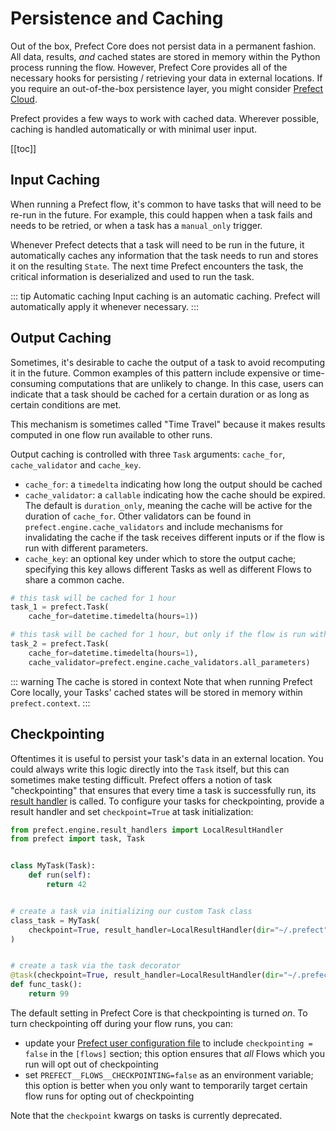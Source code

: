 # Persistence and Caching

Out of the box, Prefect Core does not persist data in a permanent fashion. All data, results, _and_ cached states are stored in memory within the
Python process running the flow. However, Prefect Core provides all of the necessary hooks for persisting / retrieving your data in external locations. If you require an out-of-the-box persistence layer, you might consider [Prefect Cloud](../../cloud/faq.html#what-is-the-difference-between-prefect-core-and-prefect-cloud).

Prefect provides a few ways to work with cached data. Wherever possible, caching is handled automatically or with minimal user input.

[[toc]]

## Input Caching

When running a Prefect flow, it's common to have tasks that will need to be re-run in the future. For example, this could happen when a task fails and needs to be retried, or when a task has a `manual_only` trigger.

Whenever Prefect detects that a task will need to be run in the future, it automatically caches any information that the task needs to run and stores it on the resulting `State`. The next time Prefect encounters the task, the critical information is deserialized and used to run the task.

::: tip Automatic caching
Input caching is an automatic caching. Prefect will automatically apply it whenever necessary.
:::

## Output Caching

Sometimes, it's desirable to cache the output of a task to avoid recomputing it in the future. Common examples of this pattern include expensive or time-consuming computations that are unlikely to change. In this case, users can indicate that a task should be cached for a certain duration or as long as certain conditions are met.

This mechanism is sometimes called "Time Travel" because it makes results computed in one flow run available to other runs.

Output caching is controlled with three `Task` arguments: `cache_for`, `cache_validator` and `cache_key`.

- `cache_for`: a `timedelta` indicating how long the output should be cached
- `cache_validator`: a `callable` indicating how the cache should be expired. The default is `duration_only`, meaning the cache will be active for the duration of `cache_for`. Other validators can be found in `prefect.engine.cache_validators` and include mechanisms for invalidating the cache if the task receives different inputs or if the flow is run with different parameters.
- `cache_key`: an optional key under which to store the output cache; specifying this key allows different Tasks as well as different Flows to share a common cache.

```python
# this task will be cached for 1 hour
task_1 = prefect.Task(
    cache_for=datetime.timedelta(hours=1))

# this task will be cached for 1 hour, but only if the flow is run with the same parameters
task_2 = prefect.Task(
    cache_for=datetime.timedelta(hours=1),
    cache_validator=prefect.engine.cache_validators.all_parameters)
```

::: warning The cache is stored in context
Note that when running Prefect Core locally, your Tasks' cached states will be stored in memory within `prefect.context`.
:::

## Checkpointing

Oftentimes it is useful to persist your task's data in an external location. You could always write this logic directly into the `Task` itself, but this can sometimes make testing difficult. Prefect offers a notion of task "checkpointing" that ensures that every time a task is successfully run, its [result handler](results.html#result-handlers) is called. To configure your tasks for checkpointing, provide a result handler and set `checkpoint=True` at task initialization:

```python
from prefect.engine.result_handlers import LocalResultHandler
from prefect import task, Task


class MyTask(Task):
    def run(self):
        return 42


# create a task via initializing our custom Task class
class_task = MyTask(
    checkpoint=True, result_handler=LocalResultHandler(dir="~/.prefect")
)


# create a task via the task decorator
@task(checkpoint=True, result_handler=LocalResultHandler(dir="~/.prefect"))
def func_task():
    return 99
```

The default setting in Prefect Core is that checkpointing is turned _on_. To turn checkpointing off during your flow runs, you can:

- update your [Prefect user configuration file](configuration.html) to include `checkpointing = false` in the `[flows]` section; this option ensures that _all_ Flows which you run will opt out of checkpointing
- set `PREFECT__FLOWS__CHECKPOINTING=false` as an environment variable; this option is better when you only want to temporarily target certain flow runs for opting out of checkpointing

Note that the `checkpoint` kwargs on tasks is currently deprecated.
